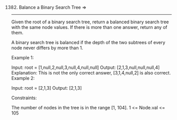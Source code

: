 1382. Balance a Binary Search Tree  =>
----------------------------------


Given the root of a binary search tree, return a balanced binary search tree with the same node values. If there is more than one answer, return any of them.

A binary search tree is balanced if the depth of the two subtrees of every node never differs by more than 1.

 

Example 1:


Input: root = [1,null,2,null,3,null,4,null,null]
Output: [2,1,3,null,null,null,4]
Explanation: This is not the only correct answer, [3,1,4,null,2] is also correct.
Example 2:


Input: root = [2,1,3]
Output: [2,1,3]
 

Constraints:

The number of nodes in the tree is in the range [1, 104].
1 <= Node.val <= 105
